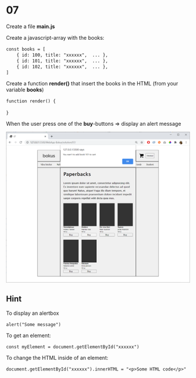 # 07

Create a file **main.js** 

Create a javascript-array with the books:

    const books = [
        { id: 100, title: "xxxxxx",  ... },
        { id: 101, title: "xxxxxx",  ... },
        { id: 102, title: "xxxxxx",  ... },
    ]

Create a function **render()** that insert the books in the HTML (from your variable **books**)

    function render() {

    }

When the user press one of the **buy**-buttons => display an alert message

![](img/07.png)

## Hint

To display an alertbox

    alert("Some message")


To get an element:

    const myElement = document.getElementById("xxxxxx")

To change the HTML inside of an element:    

    document.getElementById("xxxxxx").innerHTML = "<p>Some HTML code</p>"
